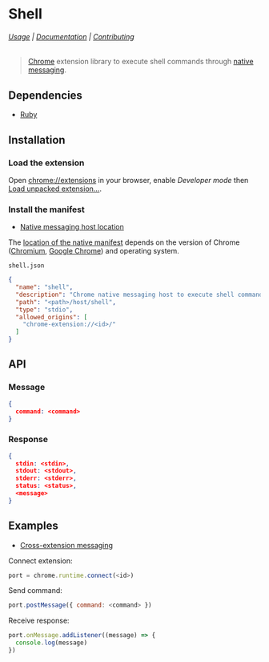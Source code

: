 # Shell

###### [Usage](#examples) | [Documentation](#api) | [Contributing](CONTRIBUTING)

> [Chrome][Chromium] extension library to execute shell commands
> through [native messaging][Native Messaging].

## Dependencies

- [Ruby]

## Installation

### Load the extension

Open <chrome://extensions> in your browser, enable _Developer mode_ then
[Load unpacked extension…](app).

### Install the manifest

- [Native messaging host location]

The [location of the native manifest][Native messaging host location] depends on
the version of Chrome ([Chromium], [Google Chrome]) and operating system.

`shell.json`

``` json
{
  "name": "shell",
  "description": "Chrome native messaging host to execute shell commands",
  "path": "<path>/host/shell",
  "type": "stdio",
  "allowed_origins": [
    "chrome-extension://<id>/"
  ]
}
```

## API

### Message

``` json
{
  command: <command>
}
```

### Response

``` json
{
  stdin: <stdin>,
  stdout: <stdout>,
  stderr: <stderr>,
  status: <status>,
  <message>
}
```

## Examples

- [Cross-extension messaging]

Connect extension:

``` javascript
port = chrome.runtime.connect(<id>)
```

Send command:

``` javascript
port.postMessage({ command: <command> })
```

Receive response:

``` javascript
port.onMessage.addListener((message) => {
  console.log(message)
})
```

[Ruby]: https://ruby-lang.org
[Chromium]: https://chromium.org
[Google Chrome]: https://google.com/chrome
[Native Messaging]: https://developer.chrome.com/extensions/nativeMessaging
[Native messaging host location]: https://developer.chrome.com/extensions/nativeMessaging#native-messaging-host-location
[Cross-extension messaging]: https://developer.chrome.com/extensions/messaging#external
